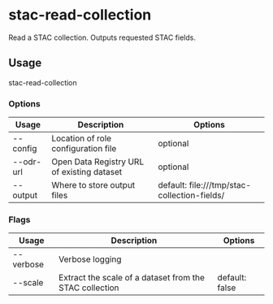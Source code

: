 # stac-read-collection

Read a STAC collection. Outputs requested STAC fields.

## Usage

stac-read-collection <options>

### Options

| Usage             | Description                                | Options                                      |
| ----------------- | ------------------------------------------ | -------------------------------------------- |
| --config <str>    | Location of role configuration file        | optional                                     |
| --odr-url <value> | Open Data Registry URL of existing dataset | optional                                     |
| --output <value>  | Where to store output files                | default: file:///tmp/stac-collection-fields/ |

### Flags

| Usage     | Description                                             | Options        |
| --------- | ------------------------------------------------------- | -------------- |
| --verbose | Verbose logging                                         |                |
| --scale   | Extract the scale of a dataset from the STAC collection | default: false |

<!-- This file has been autogenerated by src/readme/readme.generate.ts -->
